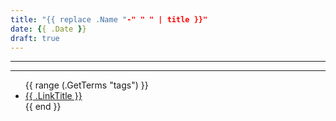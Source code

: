 ```yaml
---
title: "{{ replace .Name "-" " " | title }}"
date: {{ .Date }}
draft: true
---
```

<hr>
<hr>
<ul>
    {{ range (.GetTerms "tags") }}
        <li><a href="{{ .Permalink }}">{{ .LinkTitle }}</a></li>
   {{ end }}
</ul>